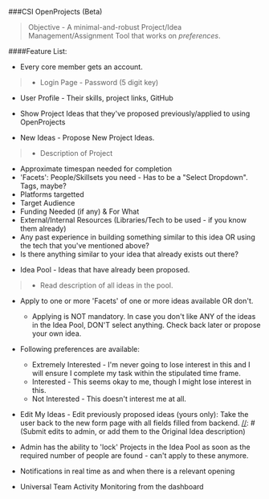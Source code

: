 ###CSI OpenProjects (Beta)
>Objective - A minimal-and-robust Project/Idea Management/Assignment Tool that works on *preferences*.

####Feature List:


- Every core member gets an account.

>- Login Page - Password (5 digit key)
- User Profile - Their skills, project links, GitHub
- Show Project Ideas that they've proposed previously/applied to using OpenProjects

- New Ideas - Propose New Project Ideas.

[//]: # (This will only be a form.)

>- Description of Project
- Approximate timespan needed for completion
- 'Facets': People/Skillsets you need - Has to be a "Select Dropdown". Tags, maybe?
- Platforms targetted
- Target Audience
- Funding Needed (if any) & For What
- External/Internal Resources (Libraries/Tech to be used - if you know them already)
- Any past experience in building something similar to this idea OR using the tech that you've mentioned above?
- Is there anything similar to your idea that already exists out there?

[//]: # (After this, either add the idea to the Idea Pool directly, or submit to admin for approval? - In the latter case, show status as 'Pending' to the User in the Profile)

- Idea Pool - Ideas that have already been proposed.

>- Read description of all ideas in the pool.
- Apply to one or more 'Facets' of one or more ideas available OR don't.
	- Applying is NOT mandatory. In case you don't like ANY of the ideas in the Idea Pool, DON'T select anything. Check back later or propose your own idea.
- Following preferences are available: 
	- Extremely Interested - I'm never going to lose interest in this and I will ensure I complete my task within the stipulated time frame.
	- Interested - This seems okay to me, though I might lose interest in this.
	- Not Interested - This doesn't interest me at all.
	
- Edit My Ideas - Edit previously proposed ideas (yours only): Take the user back to the new form page with all fields filled from backend.
[//]: # (Submit edits to admin, or add them to the Original Idea description)

- Admin has the ability to 'lock' Projects in the Idea Pool as soon as the required number of people are found - can't apply to these anymore.
- Notifications in real time as and when there is a relevant opening
- Universal Team Activity Monitoring from the dashboard